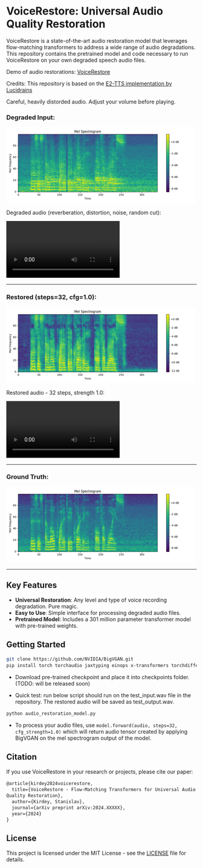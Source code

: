 # VoiceRestore: Universal Audio Quality Restoration

VoiceRestore is a state-of-the-art audio restoration model that leverages flow-matching transformers to address a wide range of audio degradations. This repository contains the pretrained model and code necessary to run VoiceRestore on your own degraded speech audio files.

Demo of audio restorations: [VoiceRestore](https://sparkling-rabanadas-3082be.netlify.app/)

Credits: This repository is based on the [E2-TTS implementation by Lucidrains](https://github.com/lucidrains/e2-tts-pytorch)


Careful, heavily distorded audio. Adjust your volume before playing.

### Degraded Input: 


![Degraded Input](./imgs/degraded.png "Degraded Input")

Degraded audio (reverberation, distortion, noise, random cut):

<video controls="" autoplay="" name="media">
    <source src="./audio/degraded.wav" type="audio/wav">
</video>


---

### Restored (steps=32, cfg=1.0):

![Restored](./imgs/restored.png "Restored")

Restored audio - 32 steps, strength 1.0:

<video controls="" autoplay="" name="media">
    <source src="./audio/restored.wav" type="audio/wav">
</video>

---

### Ground Truth:

![Ground Truth](./imgs/ground_truth.png "Ground Truth")


---
## Key Features

- **Universal Restoration**: Any level and type of voice recording degradation. Pure magic.  
- **Easy to Use**: Simple interface for processing degraded audio files.
- **Pretrained Model**: Includes a 301 million parameter transformer model with pre-trained weights.

## Getting Started

 ```bash
git clone https://github.com/NVIDIA/BigVGAN.git
pip install torch torchaudio jaxtyping einops x-transformers torchdiffeq gateloop-transformer
```

- Download pre-trained checkpoint and place it into checkpoints folder. (TODO: will be released soon)

- Quick test: run below script should run on the test_input.wav file in the repository. The restored audio will be saved as test_output.wav.
```bash
python audio_restoration_model.py
```

- To process your audio files, use `model.forward(audio, steps=32, cfg_strength=1.0)` which will return audio tensor created by applying BigVGAN on the mel spectrogram output of the model. 


## Citation

If you use VoiceRestore in your research or projects, please cite our paper:

```
@article{kirdey2024voicerestore,
  title={VoiceRestore - Flow-Matching Transformers for Universal Audio Quality Restoration},
  author={Kirdey, Stanislav},
  journal={arXiv preprint arXiv:2024.XXXXX},
  year={2024}
}
```

## License

This project is licensed under the MIT License - see the [LICENSE](LICENSE) file for details.
